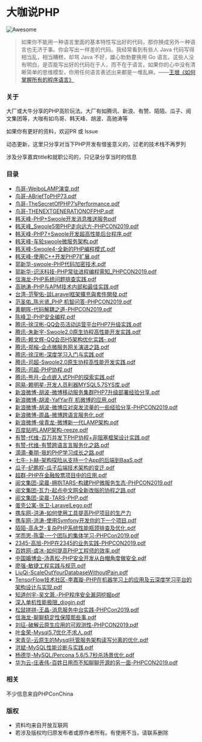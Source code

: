 # 大咖说PHP
![Awesome](https://cdn.rawgit.com/sindresorhus/awesome/d7305f38d29fed78fa85652e3a63e154dd8e8829/media/badge.svg) 

> 如果你不能用一种语言里面的基本特性写出好的代码，那你换成另外一种语言也无济于事。你会写出一样差的代码。我经常看到有些人 Java 代码写得相当乱，相当糟糕，却骂 Java 不好，雄心勃勃要换用 Go 语言。这些人没有明白，是否能写出好的代码在于人，而不在于语言。如果你的心中没有清晰简单的思维模型，你用任何语言表述出来都是一堆乱麻。——[王垠《如何掌握所有的程序语言》](http://www.yinwang.org/blog-cn/2017/07/06/master-pl)

### 关于
大厂或大牛分享的PHP高阶玩法。大厂有如腾讯、新浪、有赞、陌陌、瓜子、阅文集团等，大咖有如鸟哥、韩天峰、胡波、高驰涛等

如果你有更好的资料，欢迎PR 或 Issue

动态更新，这里只分享对当下PHP开发有借鉴意义的，过老的技术栈不再罗列

涉及分享嘉宾title和就职公司的，只记录分享当时的信息

### 目录
* [鸟哥-WeiboLAMP演变.pdf](https://github.com/ThinkDevelopers/PHPConChina/blob/master/PHPCON2013/Weibo%20LAMP%E6%BC%94%E5%8F%98%E2%80%94%E2%80%94%E9%B8%9F%E5%93%A5.pdf)
* [鸟哥-ABriefToPHP73.pdf](src/PHPConChina2018第六届中国PHP开发者大会/鸟哥-ABriefToPHP73.pdf)
* [鸟哥-TheSecretOfPHP7’sPerformance.pdf](src/PHPConChina2016第四届中国PHP开发者大会/鸟哥-TheSecretOfPHP7’sPerformance.pdf)
* [鸟哥-THENEXTGENERATIONOFPHP.pdf](src/PHPConChina2017第五届中国PHP开发者大会/鸟哥-THENEXTGENERATIONOFPHP.pdf)
* [韩天峰-PHP+Swoole开发消息推送服务pdf](https://github.com/ThinkDevelopers/PHPConChina/blob/master/PHPCON2015/Shanghai/%20PHP%20%2B%20Swoole%20%E5%BC%80%E5%8F%91%E6%B6%88%E6%81%AF%E6%8E%A8%E9%80%81%E6%9C%8D%E5%8A%A1--%E9%9F%A9%E5%A4%A9%E5%B3%B0.pdf)
* [韩天峰_Swoole5带PHP走向远方-PHPCON2019.pdf](https://github.com/ThinkDevelopers/PHPConChina/blob/master/PHPCON2019/Swoole5%20%E5%B8%A6%20PHP%20%E8%B5%B0%E5%90%91%E8%BF%9C%E6%96%B9_%E9%9F%A9%E5%A4%A9%E5%B3%B0_PHPCON2019.pdf)
* [韩天峰-PHP7+Swoole开发超高性能后台程序.pdf](src/PHPConChina2016第四届中国PHP开发者大会/韩天峰-PHP7+Swoole开发超高性能后台程序.pdf)
* [韩天峰-车轮swoole微服务架构.pdf](src/PHPConChina2017第五届中国PHP开发者大会/韩天峰-车轮swoole微服务架构.pdf)
* [韩天峰-Swoole4-全新的PHP编程模式.pdf](src/PHPConChina2018第六届中国PHP开发者大会/韩天峰-Swoole4-全新的PHP编程模式.pdf)
* [韩天峰-使用C++开发PHP7扩展.pdf](src/第三届PHP全球开发者大会2017北京/韩天峰-使用C++开发PHP7扩展.pdf)
* [郭新华-swoole-PHP代码加密技术.pdf](src/PHPConChina2018第六届中国PHP开发者大会/swoole-郭新华-PHP代码加密技术.pdf)
* [郭新华-识沃科技-PHP常驻进程编程需知_PHPCON2019.pdf](https://github.com/ThinkDevelopers/PHPConChina/blob/master/PHPCON2019/PHP%E5%B8%B8%E9%A9%BB%E8%BF%9B%E7%A8%8B%E7%BC%96%E7%A8%8B%E9%9C%80%E7%9F%A5_%E9%83%AD%E6%96%B0%E5%8D%8E_PHPCON2019.pdf)
* [信海龙-PHP系统问题排查实践.pdf](src/PHPConChina2016第四届中国PHP开发者大会/信海龙-PHP系统问题排查实践.pdf)
* [高驰涛-PHP与APM技术内部和最佳实践.pdf](src/第三届PHP全球开发者大会2017北京/高驰涛-PHP与APM技术内部和最佳实践.pdf)
* [台湾-范聖佑-談Laravel框架擴充與套件開發.pdf](src/PHPConChina2016第四届中国PHP开发者大会/台湾-范聖佑-談Laravel框架擴充與套件開發.pdf)
* [范圣佑_陈光贤_PHP 机智问答-PHPCON2019.pdf](https://github.com/ThinkDevelopers/PHPConChina/blob/master/PHPCON2019/PHP%20%E6%9C%BA%E6%99%BA%E9%97%AE%E7%AD%94_%E8%8C%83%E5%9C%A3%E4%BD%91_%E9%99%88%E5%85%89%E8%B4%A4_PHPCON2019.pdf)
* [黄朝晖-代码解耦之道-PHPCON2019.pdf](https://github.com/ThinkDevelopers/PHPConChina/blob/master/PHPCON2019/%E4%BB%A3%E7%A0%81%E8%A7%A3%E8%80%A6%E4%B9%8B%E9%81%93_%E9%BB%84%E6%9C%9D%E6%99%96_PHPCON2019.pdf)
* [陈峰卫-PHP安全编程.pdf](https://github.com/ThinkDevelopers/PHPConChina/blob/master/PHPCON2015/Beijing/PHP%E5%AE%89%E5%85%A8%E7%BC%96%E7%A8%8B--%E9%99%88%E5%B3%B0%E5%8D%AB.pdf)
* [腾讯-徐汉彬-QQ会员活动运营平台PHP7升级实践.pdf](src/PHPConChina2016第四届中国PHP开发者大会/腾讯-徐汉彬-QQ会员活动运营平台PHP7升级实践.pdf)
* [腾讯-朱新宇-Swoole2.0原生协程高性能开发实践.pdf](src/PHPConChina2017第五届中国PHP开发者大会/腾讯-朱新宇-Swoole2.0原生协程高性能开发实践.pdf)
* [腾讯-赖文辉-QQ会员H5架构优化实践-.pdf](src/PHPConChina2017第五届中国PHP开发者大会/腾讯-赖文辉-QQ会员H5架构优化实践-.pdf)
* [腾讯-郑榕-企点微服务网关演进之路.pdf](src/PHPConChina2017第五届中国PHP开发者大会/腾讯-郑榕-企点微服务网关演进之路.pdf)
* [腾讯-徐汉彬-深度学习入门与实践.pdf](src/PHPConChina2018第六届中国PHP开发者大会/腾讯-徐汉彬-深度学习入门与实践.pdf)
* [腾讯-司超-Swoole2.0原生协程高性能开发实践.pdf](src/第三届PHP全球开发者大会2017北京/腾讯-司超-Swoole2.0原生协程高性能开发实践.pdf)
* [腾讯-司超-PHP协程.pdf](https://github.com/ThinkDevelopers/PHPConChina/blob/master/PHPCON2015/Shanghai/PHP%E5%8D%8F%E7%A8%8B--%E5%8F%B8%E8%B6%85.pdf)
* [腾讯-熊月-企点嵌入式PHP的探索实践.pdf](src/PHPConChina2018第六届中国PHP开发者大会/腾讯-熊月-企点嵌入式PHP的探索实践.pdf)
* [网易-赖明星-开发人员利器MYSQL5.7SYS库.pdf](src/PHPConChina2016第四届中国PHP开发者大会/网易-赖明星-开发人员利器MYSQL5.7SYS库.pdf)
* [新浪微博-胡波-微博移动服务集群PHP7升级部署经验分享.pdf](src/PHPConChina2016第四届中国PHP开发者大会/新浪微博-胡波-微博移动服务集群PHP7升级部署经验分享.pdf)
* [新浪微博-胡波-YafYar在 机微博的应用.pdf](https://github.com/ThinkDevelopers/PHPConChina/blob/master/PHPCON2015/Beijing/Yaf%E3%80%81Yar%E5%9C%A8%20%E6%9C%BA%E5%BE%AE%E5%8D%9A%E7%9A%84%E5%BA%94%20--%E8%83%A1%E6%B3%A2.pdf)
* [新浪微博-胡波-微博应对突发流量的一些经验分享-PHPCON2019.pdf](https://github.com/ThinkDevelopers/PHPConChina/blob/master/PHPCON2019/%E5%BE%AE%E5%8D%9A%E5%BA%94%E5%AF%B9%E7%AA%81%E5%8F%91%E6%B5%81%E9%87%8F%E7%9A%84%E4%B8%80%E4%BA%9B%E7%BB%8F%E9%AA%8C%E5%88%86%E4%BA%AB_%E8%83%A1%E6%B3%A2_PHPCON2019.pdf)
* [新浪微博-周晶-微博跨语言服务化.pdf](https://github.com/ThinkDevelopers/PHPConChina/blob/master/PHPCON2018/%E5%BE%AE%E5%8D%9A%E8%B7%A8%E8%AF%AD%E8%A8%80%E6%9C%8D%E5%8A%A1%E5%8C%96_%E5%91%A8%E6%99%B6_PHPCON2018.pdf)
* [新浪微博-侯青龙-微博新一代LAMP架构.pdf](src/第三届PHP全球开发者大会2017北京/新浪微博-侯青龙-微博新一代LAMP架构.pdf)
* [百度贴吧LAMP架构-reeze.pdf](https://github.com/ThinkDevelopers/PHPConChina/blob/master/PHPCON2013/%E7%99%BE%E5%BA%A6%E8%B4%B4%E5%90%A7LAMP%E6%9E%B6%E6%9E%84%E2%80%94%E2%80%94reeze.pdf)
* [有赞-代维-百万并发下PHP协程+非阻塞框架设计实践.pdf](src/PHPConChina2016第四届中国PHP开发者大会/有赞-代维-百万并发下PHP协程+非阻塞框架设计实践.pdf)
* [有赞-代维-有赞跨语言言服务化之路.pdf](src/PHPConChina2017第五届中国PHP开发者大会/有赞-代维-有赞跨语言言服务化之路.pdf)
* [滴滴-秦朋-我的PHP学习成长之路.pdf](src/PHPConChina2018第六届中国PHP开发者大会/滴滴-秦朋-我的PHP学习成长之路.pdf)
* [七牛-卜赫-架构探险从支持一个App的后端到BaaS.pdf](src/PHPConChina2016第四届中国PHP开发者大会/七牛-卜赫-架构探险从支持一个App的后端到BaaS.pdf)
* [瓜子-纪鹏程-瓜子后端技术架构的变迁.pdf](src/第三届PHP全球开发者大会2017北京/瓜子-纪鹏程-瓜子后端技术架构的变迁.pdf)
* [超群-PHP在金融股票项目中的应用.pdf](src/PHPConChina2016第四届中国PHP开发者大会/超群-PHP在金融股票项目中的应用.pdf)
* [阅文集团-梁晨-拥抱TARS-构建PHP微服务生态-PHPCON2019.pdf](https://github.com/ThinkDevelopers/PHPConChina/blob/master/PHPCON2019/%E6%8B%A5%E6%8A%B1TARS%EF%BC%9A%E6%9E%84%E5%BB%BAPHP%E5%BE%AE%E6%9C%8D%E5%8A%A1%E7%94%9F%E6%80%81_%E6%A2%81%E6%99%A8_PHPCON2019.pdf)
* [阅文集团-瓦力-起点中文网全新改版的协程之路.pdf](src/PHPConChina2016第四届中国PHP开发者大会/阅文集团-瓦力-起点中文网全新改版的协程之路.pdf)
* [阅文集团-梁晨-TARS-PHP.pdf](src/PHPConChina2018第六届中国PHP开发者大会/阅文集团-梁晨-TARS-PHP.pdf)
* [蛋壳公寓-张卫-LaravelLego.pdf](src/PHPConChina2017第五届中国PHP开发者大会/蛋壳公寓-张卫-LaravelLego.pdf)
* [携车网-洪涛-如何使用工具提高PHP项目的生产力](https://github.com/ThinkDevelopers/PHPConChina/blob/master/PHPCON2015/Shanghai/%E5%A6%82%E4%BD%95%E4%BD%BF%E7%94%A8%E5%B7%A5%E5%85%B7%E6%8F%90%E9%AB%98PHP%E9%A1%B9%E7%9B%AE%E7%9A%84%E7%94%9F%E4%BA%A7%E5%8A%9B%202--%E6%B4%AA%E6%B6%9B.pdf)
* [携车网-洪涛-使用Symfony开发你的下一个项目.pdf](src/PHPConChina2017第五届中国PHP开发者大会/使用Symfony开发你的下一个项目.pdf)
* [陌陌-高永芝-复杂PHP系统性能瓶颈排查及优化.pdf](src/第三届PHP全球开发者大会2017北京/陌陌-高永芝-复杂PHP系统性能瓶颈排查及优化.pdf)
* [学而思-陈雷-一个团队的集体学习-PHPCon2019.pdf](https://github.com/ThinkDevelopers/PHPConChina/blob/master/PHPCON2019/%E4%B8%80%E4%B8%AA%E5%9B%A2%E9%98%9F%E7%9A%84%E9%9B%86%E4%BD%93%E5%AD%A6%E4%B9%A0%E2%80%94%E9%99%88%E9%9B%B7_PHPCon2019.pdf)
* [2345-高旭-PHP在2345的业务实践-PHPCON2019.pdf](https://github.com/ThinkDevelopers/PHPConChina/blob/master/PHPCON2019/PHP%E5%9C%A82345%E7%9A%84%E4%B8%9A%E5%8A%A1%E5%AE%9E%E8%B7%B5_%E9%AB%98%E6%97%AD_PHPCON2019.pdf)
* [百姓网-虞冰-如何提高PHP工程师的效率.pdf](https://github.com/ThinkDevelopers/PHPConChina/blob/master/PHPCON2014/%E5%A6%82%E4%BD%95%E6%8F%90%E9%AB%98PHP%E5%B7%A5%E7%A8%8B%E5%B8%88%E7%9A%84%E6%95%88%E7%8E%87_%E8%99%9E%E5%86%B0.pdf)
* [中国婚博会-汤青松-PHP安全开发从白帽角度做安全.pdf](src/第三届PHP全球开发者大会2017北京/中国婚博会-汤青松-PHP安全开发从白帽角度做安全.pdf)
* [廖强-敏捷工程实践与规范.pdf](src/PHPConChina2018第六届中国PHP开发者大会/廖强-敏捷工程实践与规范.pdf)
* [LiuQi-ScaleOutYourDatabaseWithoutPain.pdf](src/第三届PHP全球开发者大会2017北京/LiuQi-ScaleOutYourDatabaseWithoutPain.pdf)
* [TensorFlow技术社区-李嘉璇-PHP在机器学习上的应用及云深度学习平台的架构设计与实现.pdf](src/第三届PHP全球开发者大会2017北京/TensorFlow技术社区-李嘉璇-PHP在机器学习上的应用及云深度学习平台的架构设计与实现.pdf)
* [知道创宇-吴文灏.-PHP程序安全漏洞挖掘pdf](https://github.com/ThinkDevelopers/PHPConChina/blob/master/PHPCON2015/Shanghai/PHP%E7%A8%8B%E5%BA%8F%E5%AE%89%E5%85%A8%E6%BC%8F%E6%B4%9E%E6%8C%96%E6%8E%98--%E5%90%B4%E6%96%87%E7%81%8F.pdf)
* [深入单机性能极限_diogin.pdf](https://github.com/ThinkDevelopers/PHPConChina/blob/master/PHPCON2014/%E6%B7%B1%E5%85%A5%E5%8D%95%E6%9C%BA%E6%80%A7%E8%83%BD%E6%9E%81%E9%99%90_diogin.pdf)
* [松鼠拼拼-王晶-消息服务中台实践-PHPCon2019.pdf](https://github.com/ThinkDevelopers/PHPConChina/blob/master/PHPCON2019/%E6%B6%88%E6%81%AF%E6%9C%8D%E5%8A%A1%E4%B8%AD%E5%8F%B0%E5%AE%9E%E8%B7%B5_%E7%8E%8B%E6%99%B6_PHPCon2019.pdf)
* [信海龙-聊聊稳定性保障那些事.pdf](src/第三届PHP全球开发者大会2017北京/信海龙-聊聊稳定性保障那些事.pdf)
* [刘征-破解云原生应用的可观测性-PHPCON2019.pdf](https://github.com/ThinkDevelopers/PHPConChina/blob/master/PHPCON2019/%E7%A0%B4%E8%A7%A3%E4%BA%91%E5%8E%9F%E7%94%9F%E5%BA%94%E7%94%A8%E7%9A%84%E5%8F%AF%E8%A7%82%E6%B5%8B%E6%80%A7_%E5%88%98%E5%BE%81_PHPCON2019.pdf)
* [叶金荣-Mysql5.7优化不求人.pdf](src/第三届PHP全球开发者大会2017北京/叶金荣-Mysql5.7优化不求人.pdf)
* [宋青见-云原生的Mysql托管服务架构读写分离的优化.pdf](src/第三届PHP全球开发者大会2017北京/宋青见-云原生的Mysql托管服务架构读写分离的优化.pdf)
* [洪斌-MySQL性能诊断与实践.pdf](src/PHPConChina2018第六届中国PHP开发者大会/洪斌-MySQL性能诊断与实践.pdf)
* [杨德华-MySQL/Percona 5.6/5.7秒杀场景优化.pdf](src/PHPConChina2017第五届中国PHP开发者大会/杨德华-MySQLPercona5.6And5.7秒杀场景优化.pdf)
* [华为云-庄表伟-百姓日用而不知聊聊开源的另一面-PHPCON2019.pdf](https://github.com/ThinkDevelopers/PHPConChina/blob/master/PHPCON2019/%E7%99%BE%E5%A7%93%E6%97%A5%E7%94%A8%E8%80%8C%E4%B8%8D%E7%9F%A5_%E5%BA%84%E8%A1%A8%E4%BC%9F_PHPCON2019.pdf)
### 相关
不少信息来自PHPConChina

### 版权
- 资料均来自开放互联网
- 若涉及版权均归原发布者或原作者所有。有使用不当，请联系删除

